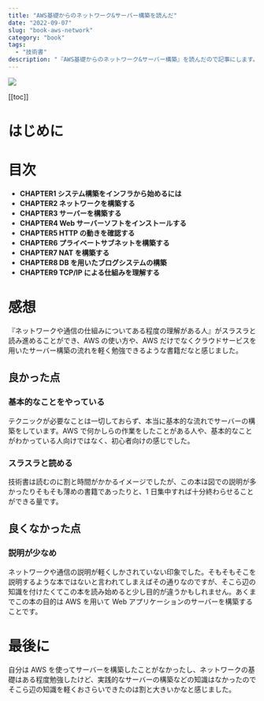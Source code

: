 ```yaml
---
title: "AWS基礎からのネットワーク&サーバー構築を読んだ"
date: "2022-09-07"
slug: "book-aws-network"
category: "book"
tags:
  - "技術書"
description: "『AWS基礎からのネットワーク&サーバー構築』を読んだので記事にします。0からAWS上にサーバーを立てて、ブラウザでwordpressアプリを動かすというハンズオン形式で読み進めるのがとても簡単でした。"
---
```


<img src="@image/1.png">

[[toc]]

# はじめに

# 目次

- **CHAPTER1 システム構築をインフラから始めるには**
- **CHAPTER2 ネットワークを構築する**
- **CHAPTER3 サーバーを構築する**
- **CHAPTER4 Web サーバーソフトをインストールする**
- **CHAPTER5 HTTP の動きを確認する**
- **CHAPTER6 プライベートサブネットを構築する**
- **CHAPTER7 NAT を構築する**
- **CHAPTER8 DB を用いたブログシステムの構築**
- **CHAPTER9 TCP/IP による仕組みを理解する**

# 感想

『ネットワークや通信の仕組みについてある程度の理解がある人』がスラスラと読み進めることができ、AWS の使い方や、AWS だけでなくクラウドサービスを用いたサーバー構築の流れを軽く勉強できるような書籍だなと感じました。

## 良かった点

### 基本的なことをやっている

テクニックが必要なことは一切しておらず、本当に基本的な流れでサーバーの構築をしています。AWS で何かしらの作業をしたことがある人や、基本的なことがわかっている人向けではなく、初心者向けの感じでした。

### スラスラと読める

技術書は読むのに割と時間がかかるイメージでしたが、この本は図での説明が多かったりそもそも薄めの書籍であったりと、1 日集中すれば十分終わらせることができる量です。

## 良くなかった点

### 説明が少なめ

ネットワークや通信の説明が軽くしかされていない印象でした。そもそもそこを説明するような本ではないと言われてしまえばその通りなのですが、そこら辺の知識を付けたくてこの本を読み始めると少し目的が違うかもしれません。あくまでこの本の目的は AWS を用いて Web アプリケーションのサーバーを構築することです。

# 最後に

自分は AWS を使ってサーバーを構築したことがなかったし、ネットワークの基礎はある程度勉強したけど、実践的なサーバーの構築などの知識はなかったのでそこら辺の知識を軽くおさらいできたのは割と大きいかなと感じました。
